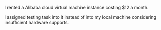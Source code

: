 I rented a Alibaba cloud virtual machine instance costing $12 a month.

I assigned testing task into it instead of into my local machine considering insufficient hardware supports.
